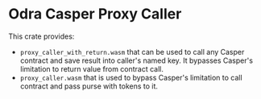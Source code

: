 # Odra Casper Proxy Caller

This crate provides:
- `proxy_caller_with_return.wasm` that can be used to call any Casper contract and save result into caller's named key. It bypasses Casper's limitation to return value from contract call.
- `proxy_caller.wasm` that is used to bypass Casper's limitation to call contract and pass purse with tokens to it. 
